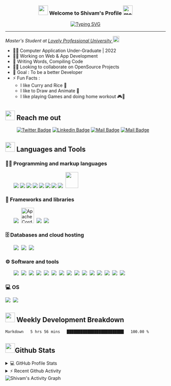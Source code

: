 <h3 align="center">
  <img src="https://emojis.slackmojis.com/emojis/images/1531849430/4246/blob-sunglasses.gif?1531849430" width="30"/>
  Welcome to Shivam's Profile
  <img title="meow attention blob cats" loading="lazy" src="https://emojis.slackmojis.com/emojis/images/1643515259/12806/meow_attention.png?1643515259" height="30" width="30">
</h3>

<div align="center">
    <a href="https://git.io/typing-svg"><img src="https://readme-typing-svg.herokuapp.com?font=Sriracha&size=30&duration=4000&pause=1000&color=F85D7F&center=true&vCenter=true&width=420&height=40&lines=I'm+a+Front-end+Developer+;I'm+a+UI%2FUX+Designer;Web+Dev+Enthusiast" alt="Typing SVG" /></a>
</div>

---

<p>
    <em>Master's Student at 
    <a href="https://www.lpu.in/">Lovely Professional University
    </a>
    <img src="https://emojis.slackmojis.com/emojis/images/1643515023/10521/meow_code.gif?1643515023" height="20" width="20"/>
    </em>
</p>

- 👨‍🎓 Computer Application Under-Graduate | 2022
- 👩‍💻 Working on Web & App Development
- 📝 Writing Words, Compiling Code
- 🤝🏻 Looking to collaborate on OpenSource Projects
- 🎯 Goal : To be a better Developer
- ⚡ Fun Facts :
  - I like Curry and Rice 🍛
  - I like to Draw and Animate 🎨
  - I like playing Games and doing home workout 🎮💪

## <a href="#"><img src="https://emojis.slackmojis.com/emojis/images/1643510948/51530/chatting.gif?1643510948" height="30"></a> Reach me out

&emsp; &emsp;
[![Twitter Badge](https://img.shields.io/badge/-@shivam171op-1ca0f1?style=flat&labelColor=1ca0f1&logo=twitter&logoColor=white&link=https://twitter.com/shivam171op)](https://twitter.com/shivam171op)
[![Linkedin Badge](https://img.shields.io/badge/-Shivam.-0e76a8?style=flat&labelColor=0e76a8&logo=linkedin&logoColor=white)](http://linkedin.com/in/shivam-prakash-643996176)
[![Mail Badge](https://img.shields.io/badge/-@itsshiv.op-e84393?style=flat&labelColor=e84393&logo=instagram&logoColor=white)](https://www.instagram.com/itsshiv.op/)
[![Mail Badge](https://img.shields.io/badge/-shiv.op-c0392b?style=flat&labelColor=c0392b&logo=gmail&logoColor=white)](mailto:shiv.op@gmail.com)

## <a href="#"><img src="https://emojis.slackmojis.com/emojis/images/1643515207/12254/stockrocket.gif?1643515207" height="30" width="auto"></a> Languages and Tools

### 👨‍💻 Programming and markup languages

<p>
    &emsp;&nbsp;&nbsp;
    <img src="https://img.icons8.com/color/48/000000/c-plus-plus-logo.png"/>
    <img src="https://img.icons8.com/color/48/000000/java-coffee-cup-logo.png"/>
    <img src="https://img.icons8.com/color/48/000000/html-5.png"/>
    <img src="https://img.icons8.com/color/48/000000/css3.png"/>
    <img src="https://img.icons8.com/color/48/000000/javascript.png"/>
    <img src="https://img.icons8.com/color/48/000000/typescript.png"/>
    <img src="https://img.icons8.com/color/48/000000/console.png"/>
    <img src="https://img.icons8.com/color/48/000000/git.png"/>&nbsp;
    <img src="https://img.icons8.com/ultraviolet/40/000000/markdown.png" height="50" width="40"/>
</p>

### 🧰 Frameworks and libraries

<p>
    &emsp;&nbsp;&nbsp;
    <img src="https://img.icons8.com/color/48/000000/bootstrap.png"/>&nbsp;
    <img src="https://www.vectorlogo.zone/logos/apache_cordova/apache_cordova-icon.svg" alt="Apache Cordova" width="40" height="48"/>&nbsp;
    <img src="https://img.icons8.com/color/48/000000/xamarin.png"/>&nbsp;
    <img src="https://img.icons8.com/color/48/000000/react-native.png"/>
</p>

### 🗄️ Databases and cloud hosting

<p>
    &emsp;&nbsp;&nbsp;
    <img src="https://img.icons8.com/3d-fluency/48/000000/3d-fluency-github-logo.png"/>&nbsp;
    <img src="https://img.icons8.com/color/48/000000/mysql-logo.png"/>&nbsp;
    <img src="https://img.icons8.com/color/48/000000/oracle-logo.png"/>
</p>

### ⚙️ Software and tools

<p>
    &emsp;&nbsp;&nbsp;
    <img src="https://img.icons8.com/color/48/000000/adobe-acrobat--v1.png"/>&nbsp;
    <img src="https://img.icons8.com/color/48/000000/visual-studio-code-2019.png"/>&nbsp;
    <img src="https://img.icons8.com/fluency/48/000000/visual-studio.png"/>&nbsp;
    <img src="https://img.icons8.com/color/48/000000/pycharm.png"/>&nbsp;
    <img src="https://img.icons8.com/color/48/000000/android-studio--v3.png"/>&nbsp;
    <img src="https://img.icons8.com/color/48/000000/brave-web-browser.png"/>&nbsp;
    <img src="https://img.icons8.com/color/48/000000/chrome--v1.png"/>&nbsp;
    <img src="https://img.icons8.com/fluency/48/000000/obs-studio.png"/>&nbsp;
    <img src="https://img.icons8.com/fluency/48/000000/filmora.png"/>&nbsp;
    <img src="https://img.icons8.com/color/49/000000/audacity.png"/>&nbsp;
    <img src="https://img.icons8.com/color/48/000000/adobe-photoshop--v1.png"/>&nbsp;
    <img src="https://img.icons8.com/color/48/000000/adobe-animate.png"/>&nbsp;
    <img src="https://img.icons8.com/fluency/48/000000/microsoft-word-2019.png"/>&nbsp;
    <img src="https://img.icons8.com/fluency/48/000000/microsoft-excel-2019.png"/>&nbsp;
    <img src="https://img.icons8.com/fluency/48/000000/microsoft-powerpoint-2019.png"/>
</p>

### 💻 OS

<p>
    <img src="https://img.icons8.com/fluency/48/000000/windows-10.png"/>&nbsp;
    <img src="https://img.icons8.com/color/48/000000/android-os.png"/>
</p>

## <a href="#"><img src="https://emojis.slackmojis.com/emojis/images/1645259437/53304/graph.png?1645259437" height="30"></a> Weekly Development Breakdown

<!--START_SECTION:waka-->

```text
Markdown   5 hrs 56 mins   █████████████████████████   100.00 %
```

<!--END_SECTION:waka-->

## <a href="#"><img src="https://emojis.slackmojis.com/emojis/images/1643515314/13343/trophy.gif?1643515314" height="30"></a>Github Stats

<details>
    <summary>💻 GitHub Profile Stats</summary>
    <br />
    <img height="180em" src="https://github-readme-stats-eight-theta.vercel.app/api?username=shivam171&show_icons=true&include_all_commits=true&count_private=true&theme=react&hide_border=true&bg_color=1F222E&title_color=F85D7F&icon_color=F8D866" height="192px"/>
    <img height="180em" src="https://github-readme-stats.vercel.app/api/top-langs/?username=shivam171&langs_count=8&layout=compact&theme=react&hide_border=true&bg_color=1F222E&title_color=F85D7F&icon_color=F8D866&hide=Jupyter%20Notebook" height="192px"/>
    <br />
    <b>Note:</b> Top languages is only a metric of the languages my public code consists of and doesn't reflect experience or skill level.
</details>

<details>
    <summary>⚡ Recent Github Activity</summary>
    <br />

<!--START_SECTION:activity-->
1. 🎉 Merged PR [#13](https://github.com/Shivam171/exemplo/pull/13) in [Shivam171/exemplo](https://github.com/Shivam171/exemplo)
2. 💪 Opened PR [#13](https://github.com/Shivam171/exemplo/pull/13) in [Shivam171/exemplo](https://github.com/Shivam171/exemplo)
3. 🎉 Merged PR [#5](https://github.com/Shivam171/valo-exchange/pull/5) in [Shivam171/valo-exchange](https://github.com/Shivam171/valo-exchange)
4. 💪 Opened PR [#5](https://github.com/Shivam171/valo-exchange/pull/5) in [Shivam171/valo-exchange](https://github.com/Shivam171/valo-exchange)
5. 🎉 Merged PR [#12](https://github.com/Shivam171/exemplo/pull/12) in [Shivam171/exemplo](https://github.com/Shivam171/exemplo)
<!--END_SECTION:activity-->
</details>

<img alt="Shivam's Activity Graph" src="https://activity-graph.herokuapp.com/graph?username=shivam171&bg_color=1F222E&color=F8D866&line=F85D7F&point=FFFFFF&hide_border=true" />
